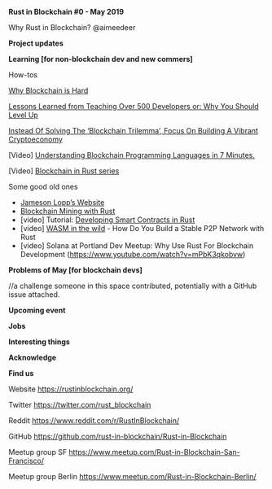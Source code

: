 **Rust in Blockchain #0 - May 2019**


Why Rust in Blockchain? @aimeedeer


**Project updates** 



**Learning [for non-blockchain dev and new commers]**

How-tos  

[Why Blockchain is Hard](https://medium.com/@jimmysong/why-blockchain-is-hard-60416ea4c5c)

[Lessons Learned from Teaching Over 500 Developers or: Why You Should Level Up](https://medium.com/@jimmysong/lessons-learned-from-teaching-over-500-developers-or-why-you-should-level-up-ad0e48bce067)

[Instead Of Solving The ‘Blockchain Trilemma’, Focus On Building A Vibrant Cryptoeconomy](https://medium.com/@kevinmobrien1/instead-of-solving-the-blockchain-trilemma-focus-on-building-a-vibrant-cryptoeconomy-7064acb41a26)

[Video] [Understanding Blockchain Programming Languages in 7 Minutes.](https://www.youtube.com/watch?v=HAOeR9Xh--A)

[Video] [Blockchain in Rust series](https://www.youtube.com/watch?v=vJdT05zl6jk&list=PL1rXPCvogp_SsWBI_JpXFypBDhbgXVrSE)

Some good old ones

- [Jameson Lopp’s Website](https://www.lopp.net/articles.html)
- [Blockchain Mining with Rust](https://www.innoq.com/en/blog/blockchain-mining-with-rust/) 
- [video] Tutorial: [Developing Smart Contracts in Rust ](https://www.youtube.com/watch?v=KqowajMbl7U)
- [video] [WASM in the wild](https://media.ccc.de/v/rustcologne.2018.11.wasm-in-the-wild) - How Do You Build a Stable P2P Network with Rust 
- [video] Solana at Portland Dev Meetup: Why Use Rust For Blockchain Development (https://www.youtube.com/watch?v=mPbK3qkobvw)

**Problems of May [for blockchain devs]**

//a challenge someone in this space contributed, potentially with a GitHub issue attached.

**Upcoming event**



**Jobs**



**Interesting things**



**Acknowledge**



**Find us**

Website https://rustinblockchain.org/

Twitter https://twitter.com/rust_blockchain

Reddit https://www.reddit.com/r/RustInBlockchain/

GitHub https://github.com/rust-in-blockchain/Rust-in-Blockchain

Meetup group SF https://www.meetup.com/Rust-in-Blockchain-San-Francisco/

Meetup group Berlin https://www.meetup.com/Rust-in-Blockchain-Berlin/
